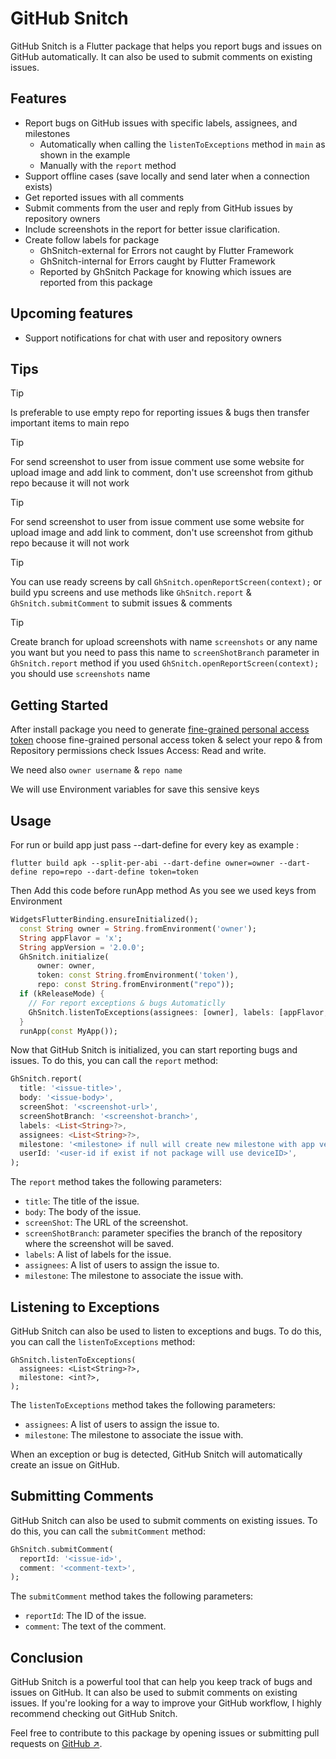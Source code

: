 # GitHub Snitch

GitHub Snitch is a Flutter package that helps you report bugs and issues on GitHub automatically. It can also be used to submit comments on existing issues.

## Features
- Report bugs on GitHub issues with specific labels, assignees, and milestones
  - Automatically when calling the `listenToExceptions` method in `main` as shown in the example
  - Manually with the `report` method
- Support offline cases (save locally and send later when a connection exists)
- Get reported issues with all comments
- Submit comments from the user and reply from GitHub issues by repository owners
- Include screenshots in the report for better issue clarification.
- Create follow labels for package
	- GhSnitch-external for Errors not caught by Flutter Framework
	- GhSnitch-internal for Errors caught by Flutter Framework
  - Reported by GhSnitch Package for knowing which issues are reported from this package

## Upcoming features
- Support notifications for chat with user and repository owners

## Tips
> [!TIP]
> Is preferable to use empty repo for reporting issues & bugs then transfer important items to main repo

> [!TIP]
> For send screenshot to user from issue comment use some website for upload image and add link to comment, don't use screenshot from github repo because it will not work

> [!TIP]
> For send screenshot to user from issue comment use some website for upload image and add link to comment, don't use screenshot from github repo because it will not work

> [!TIP]
> You can use ready screens by call `GhSnitch.openReportScreen(context);` or build ypu screens and use methods like `GhSnitch.report` & `GhSnitch.submitComment` to submit issues & comments

> [!TIP]
> Create branch for upload screenshots with name `screenshots` or any name you want but you need to pass this name to `screenShotBranch` parameter in `GhSnitch.report` method if you used `GhSnitch.openReportScreen(context);` you should use `screenshots` name

## Getting Started

After install package you need to generate [fine-grained personal access token](https://docs.github.com/en/authentication/keeping-your-account-and-data-secure/creating-a-personal-access-token) choose fine-grained personal access token & select your repo & from Repository permissions check Issues
Access: Read and write.

We need also `owner username` & `repo name`

We will use Environment variables for save this sensive keys
## Usage

For run or build app just pass --dart-define for every key as example :

```
flutter build apk --split-per-abi --dart-define owner=owner --dart-define repo=repo --dart-define token=token
```

Then Add this code before runApp method
As you see we used keys from Environment
```dart
WidgetsFlutterBinding.ensureInitialized();
  const String owner = String.fromEnvironment('owner');
  String appFlavor = 'x';
  String appVersion = '2.0.0';
  GhSnitch.initialize(
      owner: owner,
      token: const String.fromEnvironment('token'),
      repo: const String.fromEnvironment("repo"));
  if (kReleaseMode) {
    // For report exceptions & bugs Automaticlly
    GhSnitch.listenToExceptions(assignees: [owner], labels: [appFlavor, appVersion]);
  }
  runApp(const MyApp());
```
Now that GitHub Snitch is initialized, you can start reporting bugs and issues. To do this, you can call the `report` method:

```dart
GhSnitch.report(
  title: '<issue-title>',
  body: '<issue-body>',
  screenShot: '<screenshot-url>',
  screenShotBranch: '<screenshot-branch>',
  labels: <List<String>?>,
  assignees: <List<String>?>,
  milestone: '<milestone> if null will create new milestone with app version name',
  userId: '<user-id if exist if not package will use deviceID>',
);
```

The `report` method takes the following parameters:

* `title`: The title of the issue.
* `body`: The body of the issue.
* `screenShot`: The URL of the screenshot.
* `screenShotBranch`: parameter specifies the branch of the repository where the screenshot will be saved.
* `labels`: A list of labels for the issue.
* `assignees`: A list of users to assign the issue to.
* `milestone`: The milestone to associate the issue with.

## Listening to Exceptions

GitHub Snitch can also be used to listen to exceptions and bugs. To do this, you can call the `listenToExceptions` method:

```
GhSnitch.listenToExceptions(
  assignees: <List<String>?>,
  milestone: <int?>,
);
```

The `listenToExceptions` method takes the following parameters:

* `assignees`: A list of users to assign the issue to.
* `milestone`: The milestone to associate the issue with.

When an exception or bug is detected, GitHub Snitch will automatically create an issue on GitHub.

## Submitting Comments

GitHub Snitch can also be used to submit comments on existing issues. To do this, you can call the `submitComment` method:

```dart
GhSnitch.submitComment(
  reportId: '<issue-id>',
  comment: '<comment-text>',
);
```

The `submitComment` method takes the following parameters:

* `reportId`: The ID of the issue.
* `comment`: The text of the comment.

## Conclusion

GitHub Snitch is a powerful tool that can help you keep track of bugs and issues on GitHub. It can also be used to submit comments on existing issues. If you're looking for a way to improve your GitHub workflow, I highly recommend checking out GitHub Snitch.

Feel free to contribute to this package by opening issues or submitting pull requests on [GitHub ↗](https://github.com/M97Chahboun/github_snitch).
